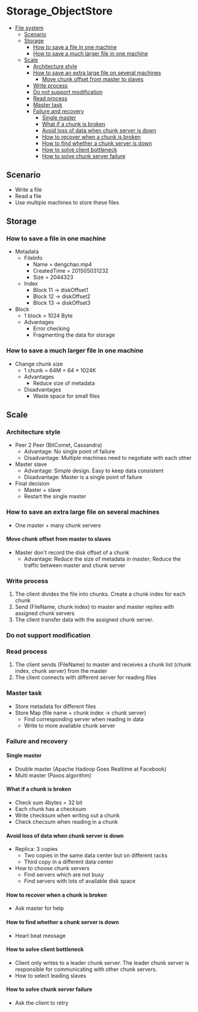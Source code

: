 # Storage\_ObjectStore

* [File system](storage_objectstore.md#file-system)
  * [Scenario](storage_objectstore.md#scenario)
  * [Storage](storage_objectstore.md#storage)
    * [How to save a file in one machine](storage_objectstore.md#how-to-save-a-file-in-one-machine)
    * [How to save a much larger file in one machine](storage_objectstore.md#how-to-save-a-much-larger-file-in-one-machine)
  * [Scale](storage_objectstore.md#scale)
    * [Architecture style](storage_objectstore.md#architecture-style)
    * [How to save an extra large file on several machines](storage_objectstore.md#how-to-save-an-extra-large-file-on-several-machines)
      * [Move chunk offset from master to slaves](storage_objectstore.md#move-chunk-offset-from-master-to-slaves)
    * [Write process](storage_objectstore.md#write-process)
    * [Do not support modification](storage_objectstore.md#do-not-support-modification)
    * [Read process](storage_objectstore.md#read-process)
    * [Master task](storage_objectstore.md#master-task)
    * [Failure and recovery](storage_objectstore.md#failure-and-recovery)
      * [Single master](storage_objectstore.md#single-master)
      * [What if a chunk is broken](storage_objectstore.md#what-if-a-chunk-is-broken)
      * [Avoid loss of data when chunk server is down](storage_objectstore.md#avoid-loss-of-data-when-chunk-server-is-down)
      * [How to recover when a chunk is broken](storage_objectstore.md#how-to-recover-when-a-chunk-is-broken)
      * [How to find whether a chunk server is down](storage_objectstore.md#how-to-find-whether-a-chunk-server-is-down)
      * [How to solve client bottleneck](storage_objectstore.md#how-to-solve-client-bottleneck)
      * [How to solve chunk server failure](storage_objectstore.md#how-to-solve-chunk-server-failure)

## Scenario

* Write a file
* Read a file
* Use multiple machines to store these files

## Storage

### How to save a file in one machine

* Metadata
  * FileInfo
    * Name = dengchao.mp4
    * CreatedTime = 201505031232
    * Size = 2044323
  * Index
    * Block 11 -&gt; diskOffset1
    * Block 12 -&gt; diskOffset2
    * Block 13 -&gt; diskOffset3
* Block
  * 1 block = 1024 Byte
  * Advantages
    * Error checking
    * Fragmenting the data for storage

### How to save a much larger file in one machine

* Change chunk size
  * 1 chunk = 64M = 64 \* 1024K
  * Advantages
    * Reduce size of metadata
  * Disadvantages
    * Waste space for small files

## Scale

### Architecture style

* Peer 2 Peer \(BitComet, Cassandra\)
  * Advantage: No single point of failure
  * Disadvantage: Multiple machines need to negotiate with each other
* Master slave
  * Advantage: Simple design. Easy to keep data consistent
  * Disadvantage: Master is a single point of failure
* Final decision
  * Master + slave
  * Restart the single master

### How to save an extra large file on several machines

* One master + many chunk servers

#### Move chunk offset from master to slaves

* Master don't record the disk offset of a chunk
  * Advantage: Reduce the size of metadata in master; Reduce the traffic between master and chunk server

### Write process

1. The client divides the file into chunks. Create a chunk index for each chunk
2. Send \(FileName, chunk index\) to master and master replies with assigned chunk servers
3. The client transfer data with the assigned chunk server.

### Do not support modification

### Read process

1. The client sends \(FileName\) to master and receives a chunk list \(chunk index, chunk server\) from the master 
2. The client connects with different server for reading files

### Master task

* Store metadata for different files
* Store Map \(file name + chunk index -&gt; chunk server\)
  * Find corresponding server when reading in data
  * Write to more available chunk server

### Failure and recovery

#### Single master

* Double master \(Apache Hadoop Goes Realtime at Facebook\)
* Multi master \(Paxos algorithm\)

#### What if a chunk is broken

* Check sum 4bytes = 32 bit
* Each chunk has a checksum 
* Write checksum when writing out a chunk
* Check checsum when reading in a chunk

#### Avoid loss of data when chunk server is down

* Replica: 3 copies
  * Two copies in the same data center but on different racks
  * Third copy in a different data center
* How to choose chunk servers
  * Find servers which are not busy
  * Find servers with lots of available disk space

#### How to recover when a chunk is broken

* Ask master for help

#### How to find whether a chunk server is down

* Heart beat message

#### How to solve client bottleneck

* Client only writes to a leader chunk server. The leader chunk server is responsible for communicating with other chunk servers. 
* How to select leading slaves

#### How to solve chunk server failure

* Ask the client to retry

